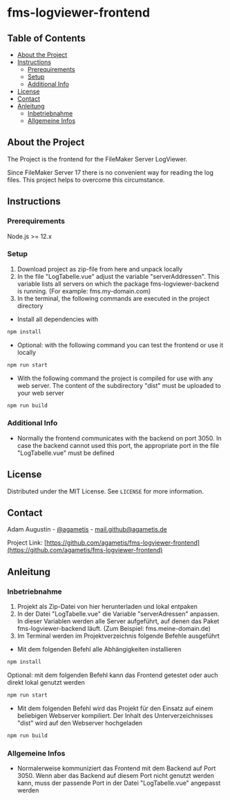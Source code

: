 # fms-logviewer-frontend

## Table of Contents

- [About the Project](#about-the-project)
- [Instructions](#instructions)
  - [Prerequirements](#prerequirements)
  - [Setup](#setup)
  - [Additional Info](#additional-info)
- [License](#license)
- [Contact](#contact)
- [Anleitung](#anleitung)
  - [Inbetriebnahme](#inbetriebnahme)
  - [Allgemeine Infos](#allgemeine-infos)

## About the Project

The Project is the frontend for the FileMaker Server LogViewer.

Since FileMaker Server 17 there is no convenient way for reading the log files. This project helps to overcome this circumstance.

## Instructions

### Prerequirements

Node.js >= 12.x

### Setup

1. Download project as zip-file from here and unpack locally
2. In the file "LogTabelle.vue" adjust the variable "serverAddressen". This variable lists all servers on which the package fms-logviewer-backend is running. (For example: fms.my-domain.com)
3. In the terminal, the following commands are executed in the project directory

- Install all dependencies with

```bash
npm install
```

- Optional: with the following command you can test the frontend or use it locally

```bash
npm run start
```

- With the following command the project is compiled for use with any web server. The content of the subdirectory "dist" must be uploaded to your web server

```bash
npm run build
```

### Additional Info

- Normally the frontend communicates with the backend on port 3050. In case the backend cannot used this port, the appropriate port in the file "LogTabelle.vue" must be defined

## License

Distributed under the MIT License. See `LICENSE` for more information.

## Contact

Adam Augustin - [@agametis](https://twitter.com/agametis) - mail.github@agametis.de

Project Link: [https://github.com/agametis/fms-logviewer-frontend](https://github.com/agametis/fms-logviewer-frontend)

## Anleitung

### Inbetriebnahme

1. Projekt als Zip-Datei von hier herunterladen und lokal entpaken
2. In der Datei "LogTabelle.vue" die Variable "serverAdressen" anpassen. In dieser Variablen werden alle Server aufgeführt, auf denen das Paket fms-logviewer-backend läuft. (Zum Beispiel: fms.meine-domain.de)
3. Im Terminal werden im Projektverzeichnis folgende Befehle ausgeführt

- Mit dem folgenden Befehl alle Abhängigkeiten installieren

```bash
npm install
```

Optional: mit dem folgenden Befehl kann das Frontend getestet oder auch direkt lokal genutzt werden

```bash
npm run start
```

- Mit dem folgenden Befehl wird das Projekt für den Einsatz auf einem beliebigen Webserver kompiliert. Der Inhalt des Unterverzeichnisses "dist" wird auf den Webserver hochgeladen

```bash
npm run build
```

### Allgemeine Infos

- Normalerweise kommuniziert das Frontend mit dem Backend auf Port 3050. Wenn aber das Backend auf diesem Port nicht genutzt werden kann, muss der passende Port in der Datei "LogTabelle.vue" angepasst werden
